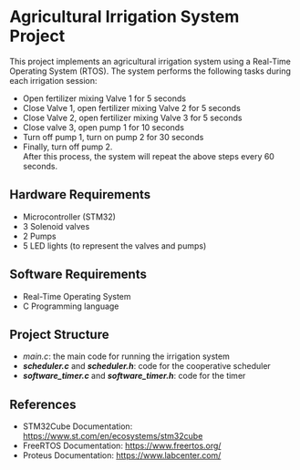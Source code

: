 # Agricultural Irrigation System Project
This project implements an agricultural irrigation system using a Real-Time Operating System (RTOS). The system performs the following tasks during each irrigation session:

* Open fertilizer mixing Valve 1 for 5 seconds
* Close Valve 1, open fertilizer mixing Valve 2 for 5 seconds
* Close Valve 2, open fertilizer mixing Valve 3 for 5 seconds
* Close valve 3, open pump 1 for 10 seconds
* Turn off pump 1, turn on pump 2 for 30 seconds
* Finally, turn off pump 2. <br />
After this process, the system will repeat the above steps every 60 seconds.

## Hardware Requirements
* Microcontroller (STM32)
* 3 Solenoid valves
* 2 Pumps
* 5 LED lights (to represent the valves and pumps)

## Software Requirements
* Real-Time Operating System 
* C Programming language 

## Project Structure
* *main.c*: the main code for running the irrigation system
* **_scheduler.c_** and **_scheduler.h_**: code for the cooperative scheduler
* **_software_timer.c_** and **_software_timer.h_**: code for the timer

## References
* STM32Cube Documentation: https://www.st.com/en/ecosystems/stm32cube
* FreeRTOS Documentation: https://www.freertos.org/
* Proteus Documentation: https://www.labcenter.com/
